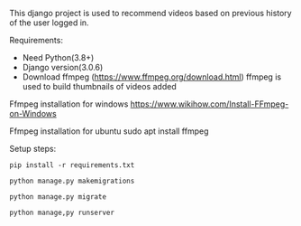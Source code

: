 This django project is used to recommend videos based on previous history of the user logged in.


Requirements:
- Need Python(3.8+)
- Django version(3.0.6)
- Download ffmpeg (https://www.ffmpeg.org/download.html)
  ffmpeg is used to build thumbnails of videos added 

Ffmpeg installation for windows
https://www.wikihow.com/Install-FFmpeg-on-Windows

Ffmpeg installation for ubuntu
sudo apt install ffmpeg

Setup steps:

```
pip install -r requirements.txt

python manage.py makemigrations

python manage.py migrate

python manage,py runserver

```